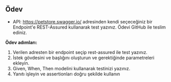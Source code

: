 ## Ödev
- API: https://petstore.swagger.io/ adresinden kendi seçeceğiniz bir Endpoint'e REST-Assured kullanarak test yazınız. Ödevi GitHub ile teslim ediniz.

**Ödev adımları:**

1. Verilen adresten bir endpoint seçip rest-assured ile test yazınız.
2. İstek gövdesini ve başlığını oluşturun ve gerektiğinde parametreleri ekleyin.
3. Given, When, Then modelini kullanarak testinizi yazınız.
4. Yanıtı işleyin ve assertionları doğru şekilde kullanın
